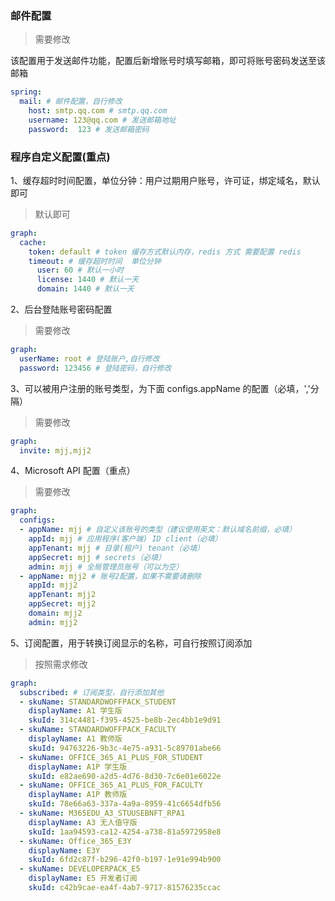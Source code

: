 ### 邮件配置
> 需要修改

该配置用于发送邮件功能，配置后新增账号时填写邮箱，即可将账号密码发送至该邮箱
```yaml
spring:
  mail: # 邮件配置，自行修改
    host: smtp.qq.com # smtp.qq.com
    username: 123@qq.com # 发送邮箱地址
    password:  123 # 发送邮箱密码
```

### 程序自定义配置(重点)

1、缓存超时时间配置，单位分钟：用户过期用户账号，许可证，绑定域名，默认即可
> 默认即可

```yaml
graph:
  cache:
    token: default # token 缓存方式默认内存，redis 方式 需要配置 redis
    timeout: # 缓存超时时间  单位分钟
      user: 60 # 默认一小时
      license: 1440 # 默认一天
      domain: 1440 # 默认一天
```

2、后台登陆账号密码配置
> 需要修改

```yaml
graph:
  userName: root # 登陆账户,自行修改
  password: 123456 # 登陆密码，自行修改
```

3、可以被用户注册的账号类型，为下面 configs.appName 的配置（必填，','分隔）
> 需要修改

```yaml
graph:
  invite: mjj,mjj2
```

4、Microsoft API 配置（重点）
> 需要修改

```yaml
graph:
  configs:
  - appName: mjj # 自定义该账号的类型（建议使用英文：默认域名前缀，必填）
    appId: mjj # 应用程序(客户端) ID client（必填）
    appTenant: mjj # 目录(租户) tenant（必填）
    appSecret: mjj # secrets（必填）
    admin: mjj # 全局管理员账号（可以为空）
  - appName: mjj2 # 账号2配置，如果不需要请删除
    appId: mjj2
    appTenant: mjj2
    appSecret: mjj2
    domain: mjj2
    admin: mjj2
```

5、订阅配置，用于转换订阅显示的名称，可自行按照订阅添加
> 按照需求修改

```yaml
graph:
  subscribed: # 订阅类型，自行添加其他
  - skuName: STANDARDWOFFPACK_STUDENT
    displayName: A1 学生版
    skuId: 314c4481-f395-4525-be8b-2ec4bb1e9d91
  - skuName: STANDARDWOFFPACK_FACULTY
    displayName: A1 教师版
    skuId: 94763226-9b3c-4e75-a931-5c89701abe66
  - skuName: OFFICE_365_A1_PLUS_FOR_STUDENT
    displayName: A1P 学生版
    skuId: e82ae690-a2d5-4d76-8d30-7c6e01e6022e
  - skuName: OFFICE_365_A1_PLUS_FOR_FACULTY
    displayName: A1P 教师版
    skuId: 78e66a63-337a-4a9a-8959-41c6654dfb56
  - skuName: M365EDU_A3_STUUSEBNFT_RPA1
    displayName: A3 无人值守版
    skuId: 1aa94593-ca12-4254-a738-81a5972958e8
  - skuName: Office_365_E3Y
    displayName: E3Y
    skuId: 6fd2c87f-b296-42f0-b197-1e91e994b900
  - skuName: DEVELOPERPACK_E5
    displayName: E5 开发者订阅
    skuId: c42b9cae-ea4f-4ab7-9717-81576235ccac

```
